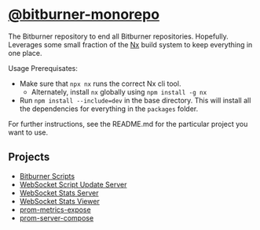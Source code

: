 # [@bitburner-monorepo](#)
The Bitburner repository to end all Bitburner repositories. Hopefully. Leverages some small fraction of the [Nx](https://nx.dev/) build system to keep everything in one place.

Usage Prerequisates:
- Make sure that `npx nx` runs the correct Nx cli tool.
  - Alternately, install `nx` globally using `npm install -g nx`
- Run `npm install --include=dev` in the base directory. This will install all the dependencies for everything in the `packages` folder.

For further instructions, see the README.md for the particular project you want to use.

## Projects
- [Bitburner Scripts](packages/bitburner-scripts/README.md)
- [WebSocket Script Update Server](packages/ws-update-server/README.md)
- [WebSocket Stats Server](packages/ws-stats-server/README.md)
- [WebSocket Stats Viewer](packages/ws-stats-viewer/README.md)
- [prom-metrics-expose](packages/prom-metrics-expose/README.md)
- [prom-server-compose](packages/prom-server-compose/README.md)
